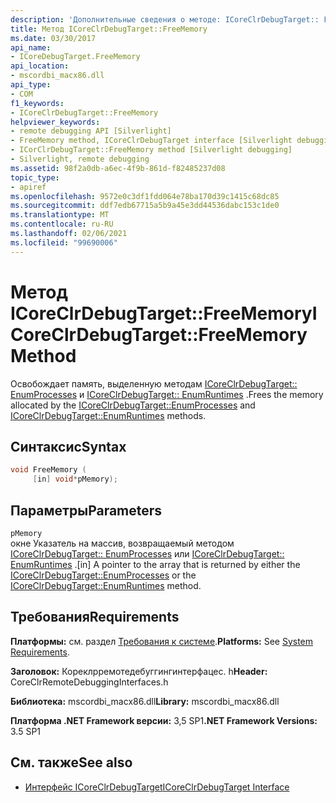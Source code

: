 ```yaml
---
description: 'Дополнительные сведения о методе: ICoreClrDebugTarget:: FreeMemory'
title: Метод ICoreClrDebugTarget::FreeMemory
ms.date: 03/30/2017
api_name:
- ICoreDebugTarget.FreeMemory
api_location:
- mscordbi_macx86.dll
api_type:
- COM
f1_keywords:
- ICoreClrDebugTarget::FreeMemory
helpviewer_keywords:
- remote debugging API [Silverlight]
- FreeMemory method, ICoreClrDebugTarget interface [Silverlight debugging]
- ICorClrDebugTarget::FreeMemory method [Silverlight debugging]
- Silverlight, remote debugging
ms.assetid: 98f2a0db-a6ec-4f9b-861d-f82485237d08
topic_type:
- apiref
ms.openlocfilehash: 9572e0c3df1fdd064e78ba170d39c1415c68dc85
ms.sourcegitcommit: ddf7edb67715a5b9a45e3dd44536dabc153c1de0
ms.translationtype: MT
ms.contentlocale: ru-RU
ms.lasthandoff: 02/06/2021
ms.locfileid: "99690006"
---
```

# <a name="icoreclrdebugtargetfreememory-method"></a><span data-ttu-id="c08a3-103">Метод ICoreClrDebugTarget::FreeMemory</span><span class="sxs-lookup"><span data-stu-id="c08a3-103">ICoreClrDebugTarget::FreeMemory Method</span></span>

<span data-ttu-id="c08a3-104">Освобождает память, выделенную методам [ICoreClrDebugTarget:: EnumProcesses](icoreclrdebugtarget-enumprocesses-method.md) и [ICoreClrDebugTarget:: EnumRuntimes](icoreclrdebugtarget-enumruntimes-method.md) .</span><span class="sxs-lookup"><span data-stu-id="c08a3-104">Frees the memory allocated by the [ICoreClrDebugTarget::EnumProcesses](icoreclrdebugtarget-enumprocesses-method.md) and [ICoreClrDebugTarget::EnumRuntimes](icoreclrdebugtarget-enumruntimes-method.md) methods.</span></span>  
  
## <a name="syntax"></a><span data-ttu-id="c08a3-105">Синтаксис</span><span class="sxs-lookup"><span data-stu-id="c08a3-105">Syntax</span></span>  
  
```cpp  
void FreeMemory (  
     [in] void*pMemory);  
```  
  
## <a name="parameters"></a><span data-ttu-id="c08a3-106">Параметры</span><span class="sxs-lookup"><span data-stu-id="c08a3-106">Parameters</span></span>  

 `pMemory`  
 <span data-ttu-id="c08a3-107">окне Указатель на массив, возвращаемый методом [ICoreClrDebugTarget:: EnumProcesses](icoreclrdebugtarget-enumprocesses-method.md) или [ICoreClrDebugTarget:: EnumRuntimes](icoreclrdebugtarget-enumruntimes-method.md) .</span><span class="sxs-lookup"><span data-stu-id="c08a3-107">[in] A pointer to the array that is returned by either the [ICoreClrDebugTarget::EnumProcesses](icoreclrdebugtarget-enumprocesses-method.md) or the [ICoreClrDebugTarget::EnumRuntimes](icoreclrdebugtarget-enumruntimes-method.md) method.</span></span>  
  
## <a name="requirements"></a><span data-ttu-id="c08a3-108">Требования</span><span class="sxs-lookup"><span data-stu-id="c08a3-108">Requirements</span></span>  

 <span data-ttu-id="c08a3-109">**Платформы:** см. раздел [Требования к системе](../../get-started/system-requirements.md).</span><span class="sxs-lookup"><span data-stu-id="c08a3-109">**Platforms:** See [System Requirements](../../get-started/system-requirements.md).</span></span>  
  
 <span data-ttu-id="c08a3-110">**Заголовок:** Кореклрремотедебуггингинтерфацес. h</span><span class="sxs-lookup"><span data-stu-id="c08a3-110">**Header:** CoreClrRemoteDebuggingInterfaces.h</span></span>  
  
 <span data-ttu-id="c08a3-111">**Библиотека:** mscordbi_macx86.dll</span><span class="sxs-lookup"><span data-stu-id="c08a3-111">**Library:** mscordbi_macx86.dll</span></span>  
  
 <span data-ttu-id="c08a3-112">**Платформа .NET Framework версии:** 3,5 SP1</span><span class="sxs-lookup"><span data-stu-id="c08a3-112">**.NET Framework Versions:** 3.5 SP1</span></span>  
  
## <a name="see-also"></a><span data-ttu-id="c08a3-113">См. также</span><span class="sxs-lookup"><span data-stu-id="c08a3-113">See also</span></span>

- [<span data-ttu-id="c08a3-114">Интерфейс ICoreClrDebugTarget</span><span class="sxs-lookup"><span data-stu-id="c08a3-114">ICoreClrDebugTarget Interface</span></span>](icoreclrdebugtarget-interface.md)
